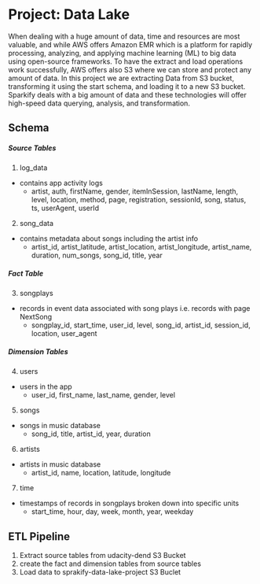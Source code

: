 # Project: Data Lake

When dealing with a huge amount of data, time and resources are most valuable, and while AWS offers Amazon EMR which is a platform for rapidly processing, analyzing, and applying machine learning (ML) to big data using open-source frameworks. To have the extract and load operations work successfully, AWS offers also S3 where we can store and protect any amount of data. 
In this project we are extracting Data from S3 bucket, transforming it using the start schema, and loading it to a new S3 bucket.
Sparkify deals with a big amount of data and these technologies will offer high-speed data querying, analysis, and transformation.

## Schema

##### Source Tables

1. log_data
- contains app activity logs
   * artist, auth, firstName, gender, itemInSession, lastName, length, level, location, method, page, registration, sessionId, song, status, ts, userAgent, userId       
2. song_data 
- contains metadata about songs including the artist info
   * artist_id, artist_latitude, artist_location, artist_longitude, artist_name, duration, num_songs, song_id, title, year
   
##### Fact Table

3. songplays
- records in event data associated with song plays i.e. records with page NextSong
    * songplay_id, start_time, user_id, level, song_id, artist_id, session_id, location, user_agent  
##### Dimension Tables
    
4. users
- users in the app
    * user_id, first_name, last_name, gender, level
5. songs
- songs in music database
    * song_id, title, artist_id, year, duration
6. artists
- artists in music database
    * artist_id, name, location, latitude, longitude
7. time
- timestamps of records in songplays broken down into specific units
    * start_time, hour, day, week, month, year, weekday
    
## ETL Pipeline
1. Extract source tables from udacity-dend S3 Bucket 
2. create the fact and dimension tables from source tables
3. Load data to sprakify-data-lake-project S3 Buclet 
